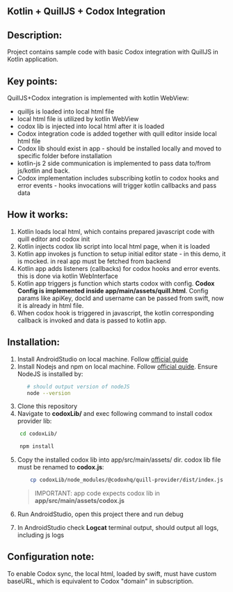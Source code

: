 ## Kotlin + QuillJS + Codox Integration

## Description:

Project contains sample code with basic Codox integration with QuillJS in Kotlin application.

## Key points:

QuillJS+Codox integration is implemented with kotlin WebView:

- quilljs is loaded into local html file
- local html file is utilized by kotlin WebView
- codox lib is injected into local html after it is loaded
- Codox integration code is added together with quill editor inside local html file
- Codox lib should exist in app - should be installed locally and moved to specific folder before installation
- kotlin-js 2 side communication is implemented to pass data to/from js/kotlin and back.
- Codox implementation includes subscribing kotlin to codox hooks and error events - hooks invocations will trigger kotlin callbacks and pass data

## How it works:

1. Kotlin loads local html, which contains prepared javascript code with quill editor and codox init
2. Kotlin injects codox lib script into local html page, when it is loaded
3. Kotlin app invokes js function to setup initial editor state - in this demo, it is mocked. in real app must be fetched from backend
4. Kotlin app adds listeners (callbacks) for codox hooks and error events. this is done via kotlin WebInterface
5. Kotlin app triggers js function which starts codox with config. **Codox Config is implemented inside app/main/assets/quill.html**. Config params like apiKey, docId and username can be passed from swift, now it is already in html file.
6. When codox hook is triggered in javascript, the kotlin corresponding callback is invoked and data is passed to kotlin app.

## Installation:

1. Install AndroidStudio on local machine. Follow [official guide](https://developer.android.com/studio/install)
2. Install Nodejs and npm on local machine. Follow [official quide](https://nodejs.org/en/download/package-manager). Ensure NodeJS is installed by:
   ```bash
      # should output version of nodeJS
      node --version
   ```
3. Clone this repository
4. Navigate to **codoxLib/** and exec following command to install codox provider lib:

```bash
    cd codoxLib/

    npm install
```

5. Copy the installed codox lib into app/src/main/assets/ dir. codox lib file must be renamed to **codox.js**:

   ```bash
       cp codoxLib/node_modules/@codoxhq/quill-provider/dist/index.js app/src/main/assets/codox.js
   ```

   > IMPORTANT: app code expects codox lib in **app/src/main/assets/codox.js**

6. Run AndroidStudio, open this project there and run debug

7. In AndroidStudio check **Logcat** terminal output, should output all logs, including js logs

## Configuration note:

To enable Codox sync, the local html, loaded by swift, must have custom baseURL, which is equivalent to Codox "domain" in subscription.
